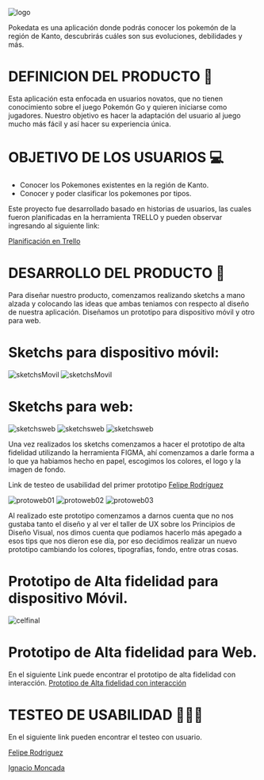 ![logo](./src/img/dataLovers.png "logotio pokeData")

Pokedata es una aplicación donde podrás conocer los pokemón de la región de Kanto, descubrirás cuáles son sus evoluciones, debilidades y más.

# DEFINICION DEL PRODUCTO 🔎
Esta aplicación esta enfocada en usuarios novatos, que no tienen conocimiento sobre el juego Pokemón Go y quieren iniciarse como jugadores. Nuestro objetivo es hacer la adaptación del usuario al juego mucho más fácil y así hacer su experiencia única.

# OBJETIVO DE LOS USUARIOS 💻

- Conocer los Pokemones existentes en la región de Kanto.
- Conocer y poder clasificar los pokemones por tipos.

Este proyecto fue desarrollado basado en historias de usuarios, las cuales fueron planificadas en la herramienta TRELLO y pueden observar ingresando al siguiente link:

[Planificación en Trello](https://trello.com/b/5ffTeJcI/data-lovers)

# DESARROLLO DEL PRODUCTO 🚀

Para diseñar nuestro producto, comenzamos realizando sketchs a mano alzada y colocando las ideas que ambas teniamos con respecto al diseño de nuestra aplicación. Diseñamos un prototipo para dispositivo móvil y otro para web.

# Sketchs para dispositivo móvil:
![sketchsMovil](./src/img/cel01.jpg "Movil")
![sketchsMovil](./src/img/cel02.jpg "Movil")

# Sketchs para web:

![sketchsweb](./src/img/web01.jpg "web")
![sketchsweb](./src/img/web02.jpg "web")
![sketchsweb](./src/img/web03.jpg "web")

Una vez realizados los sketchs comenzamos a hacer el prototipo de alta fidelidad utilizando la herramienta FIGMA, ahí comenzamos a darle forma a lo que ya habiamos hecho en papel, escogimos los colores, el logo y la imagen de fondo.

Link de testeo de usabilidad del primer prototipo
[Felipe Rodríguez](https://www.loom.com/share/9ee2c1f6eec049aca5624d91cb2e63dd)

![protoweb01](./src/img/protoweb01.png "web1")
![protoweb02](./src/img/protoweb02.png "web2")
![protoweb03](./src/img/protoweb03.png "web3")

Al realizado este prototipo comenzamos a darnos cuenta que no nos gustaba tanto el diseño y al ver el taller de UX sobre los Principios de Diseño Visual, nos dimos cuenta que podiamos hacerlo más apegado a esos tips que nos dieron ese día, por eso decidimos realizar un nuevo prototipo cambiando los colores, tipografías, fondo, entre otras cosas. 

# Prototipo de Alta fidelidad para dispositivo Móvil.
![celfinal](./src/img/cel.png "celfinal")

# Prototipo de Alta fidelidad para Web.
En el siguiente Link puede encontrar el prototipo de alta fidelidad con interacción.
[Prototipo de Alta fidelidad con interacción](https://www.figma.com/proto/JtPAE7bpiwhrdXGC6m95FP/PokeData?node-id=1%3A392&scaling=scale-down)

# TESTEO DE USABILIDAD 👨🏼‍💻

En el siguiente link pueden encontrar el testeo con usuario.

[Felipe Rodriguez](https://www.loom.com/share/494cb4e2a6964d85b5dd0b8e415b9665)

[Ignacio Moncada](https://www.loom.com/share/62181135dbe54d09bba2a5f443d15b42)










